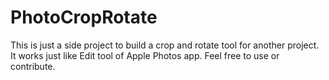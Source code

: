 # PhotoCropRotate

This is just a side project to build a crop and rotate tool for another project. It works just like Edit tool of Apple Photos app.
Feel free to use or contribute.

